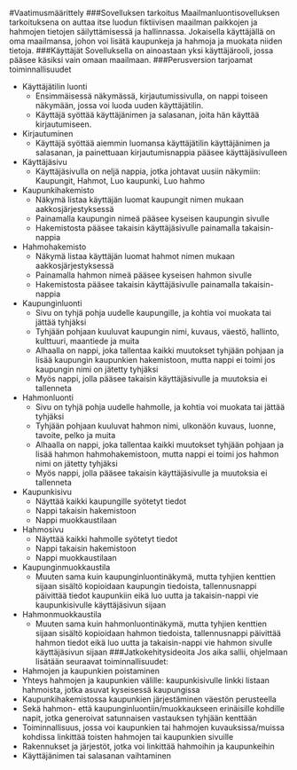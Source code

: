 #Vaatimusmäärittely
###Sovelluksen tarkoitus
Maailmanluontisovelluksen tarkoituksena on auttaa itse luodun fiktiivisen maailman paikkojen ja hahmojen tietojen säilyttämisessä ja hallinnassa. Jokaisella käyttäjällä on oma maailmansa, johon voi lisätä kaupunkeja ja hahmoja ja muokata niiden tietoja.
###Käyttäjät
Sovelluksella on ainoastaan yksi käyttäjärooli, jossa pääsee käsiksi vain omaan maailmaan.
###Perusversion tarjoamat toiminnallisuudet
- Käyttäjätilin luonti
  - Ensimmäisessä näkymässä, kirjautumissivulla, on nappi toiseen näkymään, jossa voi luoda uuden käyttäjätilin.
  - Käyttäjä syöttää käyttäjänimen ja salasanan, joita hän käyttää kirjautumiseen.
- Kirjautuminen
  - Käyttäjä syöttää aiemmin luomansa käyttäjätilin käyttäjänimen ja salasanan, ja painettuaan kirjautumisnappia pääsee käyttäjäsivulleen
- Käyttäjäsivu
  - Käyttäjäsivulla on neljä nappia, jotka johtavat uusiin näkymiin: Kaupungit, Hahmot, Luo kaupunki, Luo hahmo
- Kaupunkihakemisto
  - Näkymä listaa käyttäjän luomat kaupungit nimen mukaan aakkosjärjestyksessä
  - Painamalla kaupungin nimeä pääsee kyseisen kaupungin sivulle
  - Hakemistosta pääsee takaisin käyttäjäsivulle painamalla takaisin-nappia
- Hahmohakemisto
  - Näkymä listaa käyttäjän luomat hahmot nimen mukaan aakkosjärjestyksessä
  - Painamalla hahmon nimeä pääsee kyseisen hahmon sivulle
  - Hakemistosta pääsee takaisin käyttäjäsivulle painamalla takaisin-nappia
- Kaupunginluonti
  - Sivu on tyhjä pohja uudelle kaupungille, ja kohtia voi muokata tai jättää tyhjäksi
  - Tyhjään pohjaan kuuluvat kaupungin nimi, kuvaus, väestö, hallinto, kulttuuri, maantiede ja muita
  - Alhaalla on nappi, joka tallentaa kaikki muutokset tyhjään pohjaan ja lisää kaupungin kaupunkien hakemistoon, mutta nappi ei toimi jos kaupungin nimi on jätetty tyhjäksi
  - Myös nappi, jolla pääsee takaisin käyttäjäsivulle ja muutoksia ei tallenneta
- Hahmonluonti
  - Sivu on tyhjä pohja uudelle hahmolle, ja kohtia voi muokata tai jättää tyhjäksi
  - Tyhjään pohjaan kuuluvat hahmon nimi, ulkonäön kuvaus, luonne, tavoite, pelko ja muita
  - Alhaalla on nappi, joka tallentaa kaikki muutokset tyhjään pohjaan ja lisää hahmon hahmohakemistoon, mutta nappi ei toimi jos hahmon nimi on jätetty tyhjäksi
  - Myös nappi, jolla pääsee takaisin käyttäjäsivulle ja muutoksia ei tallenneta
- Kaupunkisivu
  - Näyttää kaikki kaupungille syötetyt tiedot
  - Nappi takaisin hakemistoon
  - Nappi muokkaustilaan
- Hahmosivu
  - Näyttää kaikki hahmolle syötetyt tiedot
  - Nappi takaisin hakemistoon
  - Nappi muokkaustilaan
- Kaupunginmuokkaustila
  - Muuten sama kuin kaupunginluontinäkymä, mutta tyhjien kenttien sijaan sisältö kopioidaan kaupungin tiedoista, tallennusnappi päivittää tiedot kaupunkiin eikä luo uutta ja takaisin-nappi vie kaupunkisivulle käyttäjäsivun sijaan
- Hahmonmuokkaustila
  - Muuten sama kuin hahmonluontinäkymä, mutta tyhjien kenttien sijaan sisältö kopioidaan hahmon tiedoista, tallennusnappi päivittää hahmon tiedot eikä luo uutta ja takaisin-nappi vie hahmon sivulle käyttäjäsivun sijaan
###Jatkokehitysideoita
Jos aika sallii, ohjelmaan lisätään seuraavat toiminnallisuudet:
- Hahmojen ja kaupunkien poistaminen
- Yhteys hahmojen ja kaupunkien välille: kaupunkisivulle linkki listaan hahmoista, jotka asuvat kyseisessä kaupungissa
- Kaupunkihakemistossa kaupunkien järjestäminen väestön perusteella
- Sekä hahmon- että kaupunginluontiin/muokkaukseen erinäisille kohdille napit, jotka generoivat satunnaisen vastauksen tyhjään kenttään
- Toiminnallisuus, jossa voi kaupunkien tai hahmojen kuvauksissa/muissa kohdissa linkittää toisten hahmojen tai kaupunkien sivuille
- Rakennukset ja järjestöt, jotka voi linkittää hahmoihin ja kaupunkeihin
- Käyttäjänimen tai salasanan vaihtaminen
